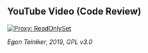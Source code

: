 ## YouTube Video (Code Review)

[![Proxy: ReadOnlySet](https://img.youtube.com/vi/4C9v08a-g2Y/0.jpg)](https://www.youtube.com/watch?v=4C9v08a-g2Y)



*Egon Teiniker, 2019, GPL v3.0*
